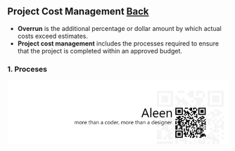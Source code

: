 ## Project Cost Management	[Back](./../projectManagement.md)

-  **Overrun** is the additional percentage or dollar amount by which actual costs exceed estimates.
- **Project cost management** includes the processes required to ensure that the project is completed within an approved budget.

### 1. Proceses

<a href="http://aleen42.github.io/" target="_blank" ><img src="./../../pic/tail.gif"></a>
